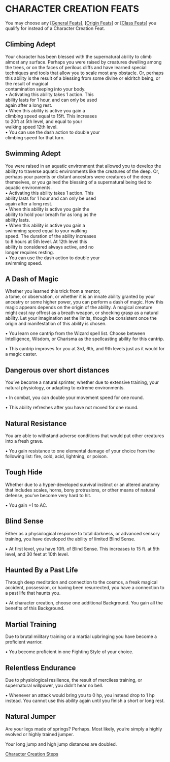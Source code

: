 # CHARACTER CREATION FEATS
You may choose any [[General Feats](https://skroxiousdm.github.io/SkroxiousDM/docs/4.Feats/General%20Feats.md)], [[Origin Feats](https://skroxiousdm.github.io/SkroxiousDM/docs/4.Feats/Origin%20Feats.md)] or [[Class Feats](https://skroxiousdm.github.io/SkroxiousDM/docs/4.Feats/Class%20Feats.md)] you qualify for instead of a Character Creation Feat.

## Climbing Adept  
Your character has been blessed with the supernatural ability to climb almost any surface. Perhaps you were raised by creatures dwelling among the trees, or on the faces of perilous cliffs and have learned special techniques and tools that allow you to scale most any obstacle. Or, perhaps this ability is the result of a blessing from some divine or eldritch being, or the result of magical  
contamination seeping into your body.  
• Activating this ability takes 1 action. This  
ability lasts for 1 hour, and can only be used  
again after a long rest.  
• When this ability is active you gain a  
climbing speed equal to 15ft. This increases  
to 20ft at 5th level, and equal to your  
walking speed 12th level.  
• You can use the dash action to double your  
climbing speed for that turn.  

## Swimming Adept  
You were raised in an aquatic environment that allowed you to develop the ability to traverse aquatic environments like the creatures of the deep. Or, perhaps your parents or distant ancestors were creatures of the deep themselves, or you gained the blessing of a supernatural being tied to aquatic environments.  
• Activating this ability takes 1 action. This  
ability lasts for 1 hour and can only be used  
again after a long rest.  
• When this ability is active you gain the  
ability to hold your breath for as long as the  
ability lasts.  
• When this ability is active you gain a  
swimming speed equal to your walking  
speed. The duration of the ability increases  
to 8 hours at 5th level. At 12th level this  
ability is considered always active, and no  
longer requires resting.  
• You can use the dash action to double your  
swimming speed.  

## A Dash of Magic  
Whether you learned this trick from a mentor,  
a tome, or observation, or whether it is an innate ability granted by your ancestry or some higher power, you can perform a dash of magic. How this magic appears depends on the origin of the ability. A magical creature might cast ray offrost as a breath weapon, or shocking grasp as a natural ability. Let your imagination set the limits, though be consistent once the origin and manifestation of this ability is chosen.

• You learn one cantrip from the Wizard spell list. Choose between Intelligence, Wisdom, or Charisma as the spellcasting ability for this cantrip.

• This cantrip improves for you at 3rd, 6th, and 9th levels just as it would for a magic caster.

## Dangerous over short distances

You’ve become a natural sprinter, whether due to extensive training, your natural physiology, or adapting to extreme environments.

• In combat, you can double your movement speed for one round.

• This ability refreshes after you have not moved for one round.

## Natural Resistance

You are able to withstand adverse conditions that would put other creatures into a fresh grave.

• You gain resistance to one elemental damage of your choice from the following list: fire, cold, acid, lightning, or poison.

## Tough Hide

Whether due to a hyper-developed survival instinct or an altered anatomy that includes scales, horns, bony protrusions, or other means of natural defense, you’ve become very hard to hit.

• You gain +1 to AC.

## Blind Sense

Either as a physiological response to total darkness, or advanced sensory training, you have developed the ability of limited Blind Sense.

• At first level, you have 10ft. of Blind Sense. This increases to 15 ft. at 5th level, and 30 feet at 10th level.

## Haunted By a Past Life

Through deep meditation and connection to the cosmos, a freak magical accident, possession, or having been resurrected, you have a connection to a past life that haunts you.

• At character creation, choose one additional Background. You gain all the benefits of this Background.

## Martial Training

Due to brutal military training or a martial upbringing you have become a proficient warrior.

• You become proficient in one Fighting Style of your choice.

## Relentless Endurance

Due to physiological resilience, the result of merciless training, or supernatural willpower, you didn’t hear no bell.

• Whenever an attack would bring you to 0 hp, you instead drop to 1 hp instead. You cannot use this ability again until you finish a short or long rest.

## Natural Jumper

Are your legs made of springs? Perhaps. Most likely, you’re simply a highly evolved or highly trained jumper.

Your long jump and high jump distances are doubled.


[Character Creation Steps](https://skroxiousdm.github.io/SkroxiousDM/1.%20Start%20Here/Character%20Creation%20Steps.md)
